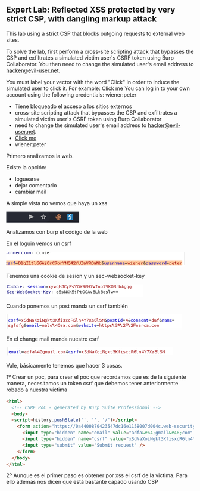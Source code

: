 ## Expert Lab: Reflected XSS protected by very strict CSP, with dangling markup attack

This lab using a strict CSP that blocks outgoing requests to external web sites.

To solve the lab, first perform a cross-site scripting attack that bypasses the CSP and exfiltrates a simulated victim user's CSRF token using Burp Collaborator. You then need to change the simulated user's email address to hacker@evil-user.net.

You must label your vector with the word "Click" in order to induce the simulated user to click it. For example:
<a href="">Click me</a>
You can log in to your own account using the following credentials: wiener:peter

- Tiene bloqueado el acceso a los sitios externos
- cross-site scripting attack that bypasses the CSP and exfiltrates a simulated victim user's CSRF token using Burp Collaborator
- need to change the simulated user's email address to hacker@evil-user.net.
- <a href="">Click me</a>
- wiener:peter

Primero analizamos la web.

Existe la opción:
- loguearse
- dejar comentario
- cambiar mail

A simple vista no vemos que haya un xss

![](assets/2022-07-14-09-02-59.png)

Analizamos con burp el código de la web

En el loguin vemos un csrf

![](assets/2022-07-14-09-06-30.png)

Tenemos una cookie de sesion y un sec-websocket-key

![](assets/2022-07-14-09-07-28.png)

Cuando ponemos un post manda un csrf también

![](assets/2022-07-14-09-08-15.png)

En el change mail manda nuestro csrf

![](assets/2022-07-14-09-10-51.png)

Vale, básicamente tenemos que hacer 3 cosas.

1º Crear un poc, para crear el poc que recordamos que es de la siguiente manera, necesitamos un token csrf que debemos tener anteriormente robado a nuestra víctima

```html
<html>
  <!-- CSRF PoC - generated by Burp Suite Professional -->
  <body>
  <script>history.pushState('', '', '/')</script>
    <form action="https://0a4400870423547dc16e1158007d004c.web-security-academy.net/my-account/change-email" method="POST">
      <input type="hidden" name="email" value="adfa&#64;gmail&#46;com" />
      <input type="hidden" name="csrf" value="xSdNaXoiNgkt3KfisxcR6ln4Y7Xa8lSN" />
      <input type="submit" value="Submit request" />
    </form>
  </body>
</html>

```

2º Aunque es el primer paso es obtener por xss el csrf de la victima. Para ello además nos dicen que está bastante capado usando CSP